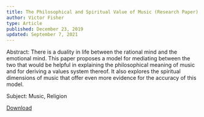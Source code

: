 ```yaml
---
title: The Philosophical and Spiritual Value of Music (Research Paper)
author: Victor Fisher
type: Article
published: December 23, 2019
updated: September 7, 2021
---
```


<blog-post :title="title"></blog-post>

Abstract: There is a duality in life between the rational mind and the emotional mind. This paper proposes a model for mediating between the two that would be helpful in explaining the philosophical meaning of music and for deriving a values system thereof. It also explores the spiritual dimensions of music that offer even more evidence for the accuracy of this model.

Subject: Music, Religion

<a href="/the-philosophical-and-spiritual-value-of-music.pdf" target="_blank" rel="noreferrer noopener">Download</a>